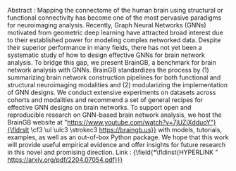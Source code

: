  Abstract : Mapping the connectome of the human brain using structural or functional connectivity has become one of the most
 pervasive paradigms for neuroimaging analysis. Recently, Graph Neural Networks (GNNs) motivated from geometric deep learning 
 have attracted broad interest due to their established power for modeling complex networked data. Despite their superior
 performance in many fields, there has not yet been a systematic study of how to design effective GNNs for brain network analysis.
 To bridge this gap, we present BrainGB, a benchmark for brain network analysis with GNNs. BrainGB standardizes the process by 
 (1) summarizing brain network construction pipelines for both functional and structural neuroimaging modalities and 
 (2) modularizing the implementation of GNN designs. We conduct extensive experiments on datasets across cohorts and modalities and
 recommend a set of general recipes for effective GNN designs on brain networks. To support open and reproducible research on 
 GNN-based brain network analysis, we host the BrainGB website at 
 "https://www.youtube.com/watch?v=7jUZjXdduoY"}{\fldrslt \cf3 \ul \ulc3 \strokec3 https://braingb.us}} with models, tutorials, examples, as well as an out-of-box Python package. 
 We hope that this work will provide useful empirical evidence and offer insights for future research in this novel and promising direction. 
 Link : {\field{\*\fldinst{HYPERLINK " https://arxiv.org/pdf/2204.07054.pdf}}}
